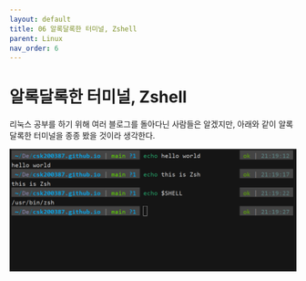 ```yaml
---
layout: default
title: 06 알록달록한 터미널, Zshell
parent: Linux
nav_order: 6
---
```


# 알록달록한 터미널, Zshell

리눅스 공부를 하기 위해 여러 블로그를 돌아다닌 사람들은 알겠지만, 아래와 같이 알록달록한 터미널을 종종 봤을 것이라 생각한다.

![Zsh](../../assets/images/linux-06/linux-06-image-1.png)